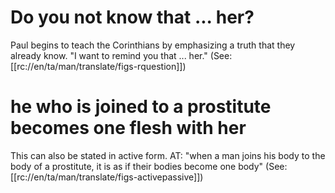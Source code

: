 # Do you not know that ... her?

Paul begins to teach the Corinthians by emphasizing a truth that they already know. "I want to remind you that ... her." (See: [[rc://en/ta/man/translate/figs-rquestion]])

# he who is joined to a prostitute becomes one flesh with her

This can also be stated in active form. AT: "when a man joins his body to the body of a prostitute, it is as if their bodies become one body" (See: [[rc://en/ta/man/translate/figs-activepassive]])

